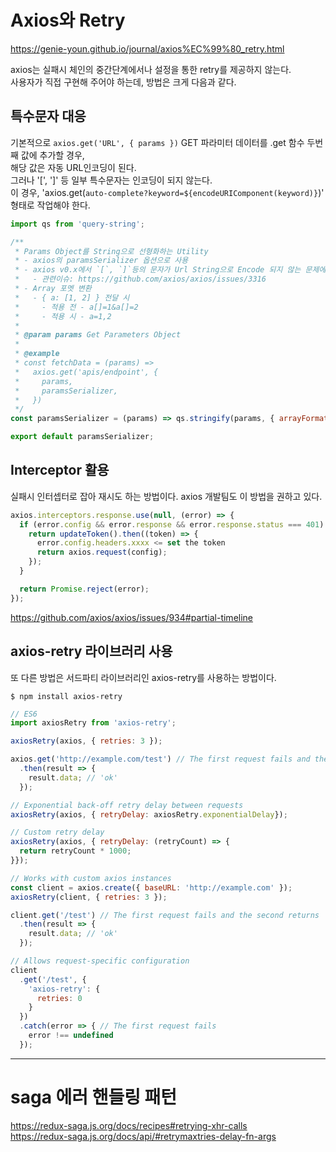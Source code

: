 # Axios와 Retry
https://genie-youn.github.io/journal/axios%EC%99%80_retry.html  
  
axios는 실패시 체인의 중간단계에서나 설정을 통한 retry를 제공하지 않는다.  
사용자가 직접 구현해 주어야 하는데, 방법은 크게 다음과 같다.  


## 특수문자 대응
기본적으로 `axios.get('URL', { params })` GET 파라미터 데이터를 .get 함수 두번째 값에 추가할 경우,  
해당 값은 자동 URL인코딩이 된다.  
그러나  '[', ']'  등 일부 특수문자는 인코딩이 되지 않는다.  
이 경우, 'axios.get(`auto-complete?keyword=${encodeURIComponent(keyword)}`)' 형태로 작업해야 한다.  

```javascript
import qs from 'query-string';

/**
 * Params Object를 String으로 선형화하는 Utility
 * - axios의 paramsSerializer 옵션으로 사용
 * - axios v0.x에서 `[`, `]`등의 문자가 Url String으로 Encode 되지 않는 문제에 대응
 *   - 관련이슈: https://github.com/axios/axios/issues/3316
 * - Array 포멧 변환
 *   - { a: [1, 2] } 전달 시
 *     - 적용 전 - a[]=1&a[]=2
 *     - 적용 시 - a=1,2
 *
 * @param params Get Parameters Object
 *
 * @example
 * const fetchData = (params) =>
 *   axios.get('apis/endpoint', {
 *     params,
 *     paramsSerializer,
 *   })
 */
const paramsSerializer = (params) => qs.stringify(params, { arrayFormatSeparator: ',' });

export default paramsSerializer;
```

## Interceptor 활용
실패시 인터셉터로 잡아 재시도 하는 방법이다. axios 개발팀도 이 방법을 권하고 있다.  
```javascript
axios.interceptors.response.use(null, (error) => {
  if (error.config && error.response && error.response.status === 401) {
    return updateToken().then((token) => {
      error.config.headers.xxxx <= set the token
      return axios.request(config);
    });
  }

  return Promise.reject(error);
});
```
https://github.com/axios/axios/issues/934#partial-timeline  

## axios-retry 라이브러리 사용
또 다른 방법은 서드파티 라이브러리인 axios-retry를 사용하는 방법이다.
```
$ npm install axios-retry
```
```javascript
// ES6
import axiosRetry from 'axios-retry';

axiosRetry(axios, { retries: 3 });

axios.get('http://example.com/test') // The first request fails and the second returns 'ok'
  .then(result => {
    result.data; // 'ok'
  });

// Exponential back-off retry delay between requests
axiosRetry(axios, { retryDelay: axiosRetry.exponentialDelay});

// Custom retry delay
axiosRetry(axios, { retryDelay: (retryCount) => {
  return retryCount * 1000;
}});

// Works with custom axios instances
const client = axios.create({ baseURL: 'http://example.com' });
axiosRetry(client, { retries: 3 });

client.get('/test') // The first request fails and the second returns 'ok'
  .then(result => {
    result.data; // 'ok'
  });

// Allows request-specific configuration
client
  .get('/test', {
    'axios-retry': {
      retries: 0
    }
  })
  .catch(error => { // The first request fails
    error !== undefined
  });
```

-----

# saga 에러 핸들링 패턴  
https://redux-saga.js.org/docs/recipes#retrying-xhr-calls  
https://redux-saga.js.org/docs/api/#retrymaxtries-delay-fn-args  